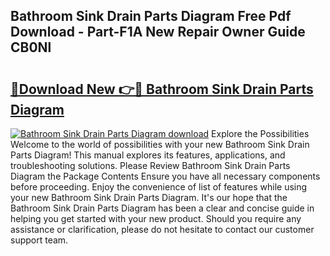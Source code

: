 ## Bathroom Sink Drain Parts Diagram Free Pdf Download - Part-F1A New Repair Owner Guide CB0Nl

# <h2><a href="http://dfsol71.blite.top/?on=Bathroom+Sink+Drain+Parts+Diagram">🔗Download New 👉🔴 Bathroom Sink Drain Parts Diagram</a></h2>

[![Bathroom Sink Drain Parts Diagram download](https://i.imgur.com/lujVjoI.png)](http://dfsol71.blite.top/?on=Bathroom+Sink+Drain+Parts+Diagram)
Explore the Possibilities Welcome to the world of possibilities with your new Bathroom Sink Drain Parts Diagram! This manual explores its features, applications, and troubleshooting solutions. Please Review Bathroom Sink Drain Parts Diagram the Package Contents Ensure you have all necessary components before proceeding. Enjoy the convenience of list of features while using your new Bathroom Sink Drain Parts Diagram. It's our hope that the Bathroom Sink Drain Parts Diagram has been a clear and concise guide in helping you get started with your new product. Should you require any assistance or clarification, please do not hesitate to contact our customer support team.
